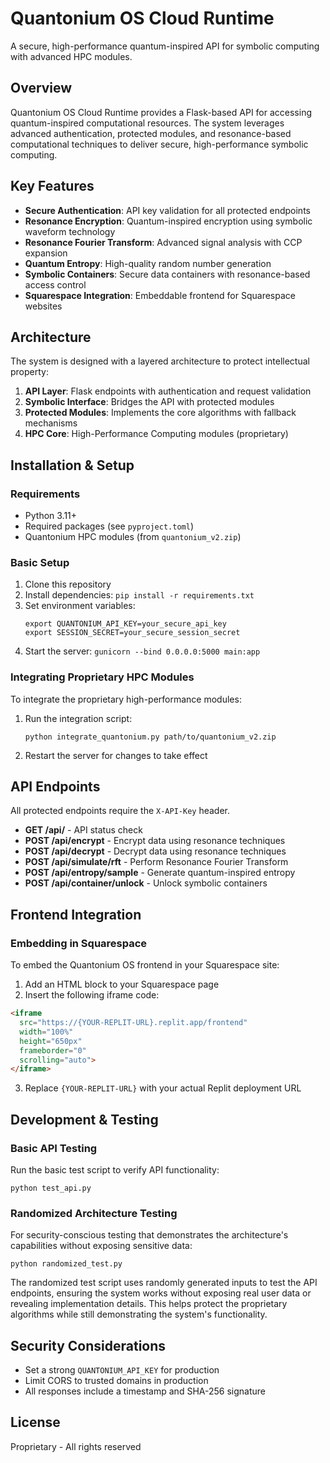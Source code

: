 # Quantonium OS Cloud Runtime

A secure, high-performance quantum-inspired API for symbolic computing with advanced HPC modules.

## Overview

Quantonium OS Cloud Runtime provides a Flask-based API for accessing quantum-inspired computational resources. The system leverages advanced authentication, protected modules, and resonance-based computational techniques to deliver secure, high-performance symbolic computing.

## Key Features

- **Secure Authentication**: API key validation for all protected endpoints
- **Resonance Encryption**: Quantum-inspired encryption using symbolic waveform technology
- **Resonance Fourier Transform**: Advanced signal analysis with CCP expansion
- **Quantum Entropy**: High-quality random number generation
- **Symbolic Containers**: Secure data containers with resonance-based access control
- **Squarespace Integration**: Embeddable frontend for Squarespace websites

## Architecture

The system is designed with a layered architecture to protect intellectual property:

1. **API Layer**: Flask endpoints with authentication and request validation
2. **Symbolic Interface**: Bridges the API with protected modules
3. **Protected Modules**: Implements the core algorithms with fallback mechanisms
4. **HPC Core**: High-Performance Computing modules (proprietary)

## Installation & Setup

### Requirements

- Python 3.11+
- Required packages (see `pyproject.toml`)
- Quantonium HPC modules (from `quantonium_v2.zip`)

### Basic Setup

1. Clone this repository
2. Install dependencies: `pip install -r requirements.txt`
3. Set environment variables:
   ```
   export QUANTONIUM_API_KEY=your_secure_api_key
   export SESSION_SECRET=your_secure_session_secret
   ```
4. Start the server: `gunicorn --bind 0.0.0.0:5000 main:app`

### Integrating Proprietary HPC Modules

To integrate the proprietary high-performance modules:

1. Run the integration script:
   ```
   python integrate_quantonium.py path/to/quantonium_v2.zip
   ```
2. Restart the server for changes to take effect

## API Endpoints

All protected endpoints require the `X-API-Key` header.

- **GET /api/** - API status check
- **POST /api/encrypt** - Encrypt data using resonance techniques
- **POST /api/decrypt** - Decrypt data using resonance techniques
- **POST /api/simulate/rft** - Perform Resonance Fourier Transform
- **POST /api/entropy/sample** - Generate quantum-inspired entropy
- **POST /api/container/unlock** - Unlock symbolic containers

## Frontend Integration

### Embedding in Squarespace

To embed the Quantonium OS frontend in your Squarespace site:

1. Add an HTML block to your Squarespace page
2. Insert the following iframe code:

```html
<iframe 
  src="https://{YOUR-REPLIT-URL}.replit.app/frontend" 
  width="100%" 
  height="650px" 
  frameborder="0" 
  scrolling="auto">
</iframe>
```

3. Replace `{YOUR-REPLIT-URL}` with your actual Replit deployment URL

## Development & Testing

### Basic API Testing

Run the basic test script to verify API functionality:

```
python test_api.py
```

### Randomized Architecture Testing

For security-conscious testing that demonstrates the architecture's capabilities without exposing sensitive data:

```
python randomized_test.py
```

The randomized test script uses randomly generated inputs to test the API endpoints, ensuring the system works without exposing real user data or revealing implementation details. This helps protect the proprietary algorithms while still demonstrating the system's functionality.

## Security Considerations

- Set a strong `QUANTONIUM_API_KEY` for production
- Limit CORS to trusted domains in production
- All responses include a timestamp and SHA-256 signature

## License

Proprietary - All rights reserved